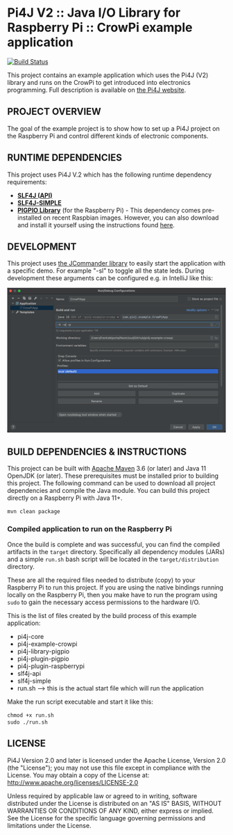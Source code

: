 
 Pi4J V2 :: Java I/O Library for Raspberry Pi :: CrowPi example application
===========================================================================

[![Build Status](https://github.com/pi4j/pi4j-example-crowpi/workflows/Maven/badge.svg)](https://github.com/Pi4J/pi4j-example-crowpi/actions/workflows/maven.yml)

This project contains an example application which uses the Pi4J (V2) library and runs on the CrowPi to get introduced
into electronics programming. Full description is available on 
[the Pi4J website](https://v2.pi4j.com/getting-started/introduction-to-electronics-with-crowpi/).

## PROJECT OVERVIEW

The goal of the example project is to show how to set up a Pi4J project on the Raspberry Pi and control different
kinds of electronic components.

## RUNTIME DEPENDENCIES

This project uses Pi4J V.2 which has the following runtime dependency requirements:
- [**SLF4J (API)**](https://www.slf4j.org/)
- [**SLF4J-SIMPLE**](https://www.slf4j.org/)
- [**PIGPIO Library**](http://abyz.me.uk/rpi/pigpio) (for the Raspberry Pi) - This 
dependency comes pre-installed on recent Raspbian images.  However, you can also 
download and install it yourself using the instructions found 
[here](http://abyz.me.uk/rpi/pigpio/download.html).
  
## DEVELOPMENT

This project uses [the JCommander library](https://jcommander.org/) to easily start the application with a specific
demo. For example "-sl" to toggle all the state leds. During development these arguments can be configured e.g. in 
IntelliJ like this:

![Screenshot of the IntelliJ startup arguments](assets/screenshot_intellij_arguments.png)

## BUILD DEPENDENCIES & INSTRUCTIONS

This project can be built with [Apache Maven](https://maven.apache.org/) 3.6 
(or later) and Java 11 OpenJDK (or later). These prerequisites must be installed 
prior to building this project.  The following command can be used to download 
all project dependencies and compile the Java module.  You can build this 
project directly on a Raspberry Pi with Java 11+.  

```
mvn clean package
```

### Compiled application to run on the Raspberry Pi

Once the build is complete and was successful, you can find the compiled artifacts in the `target` directory. 
Specifically all dependency modules (JARs) and a simple `run.sh` bash script will be located in the
`target/distribution` directory.  

These are all the required files needed to distribute (copy) to your
Raspberry Pi to run this project.  If you are using the native bindings running 
locally on the Raspberry Pi, then you make have to run the program using `sudo` 
to gain the necessary access permissions to the hardware I/O. 

This is the list of files created by the build process of this example application:

* pi4j-core
* pi4j-example-crowpi
* pi4j-library-pigpio
* pi4j-plugin-pigpio
* pi4j-plugin-raspberrypi
* slf4j-api
* slf4j-simple
* run.sh --> this is the actual start file which will run the application

Make the run script executable and start it like this:

```
chmod +x run.sh
sudo ./run.sh
```

## LICENSE

 Pi4J Version 2.0 and later is licensed under the Apache License,
 Version 2.0 (the "License"); you may not use this file except in
 compliance with the License.  You may obtain a copy of the License at:
      http://www.apache.org/licenses/LICENSE-2.0

 Unless required by applicable law or agreed to in writing, software
 distributed under the License is distributed on an "AS IS" BASIS,
 WITHOUT WARRANTIES OR CONDITIONS OF ANY KIND, either express or implied.
 See the License for the specific language governing permissions and
 limitations under the License.

